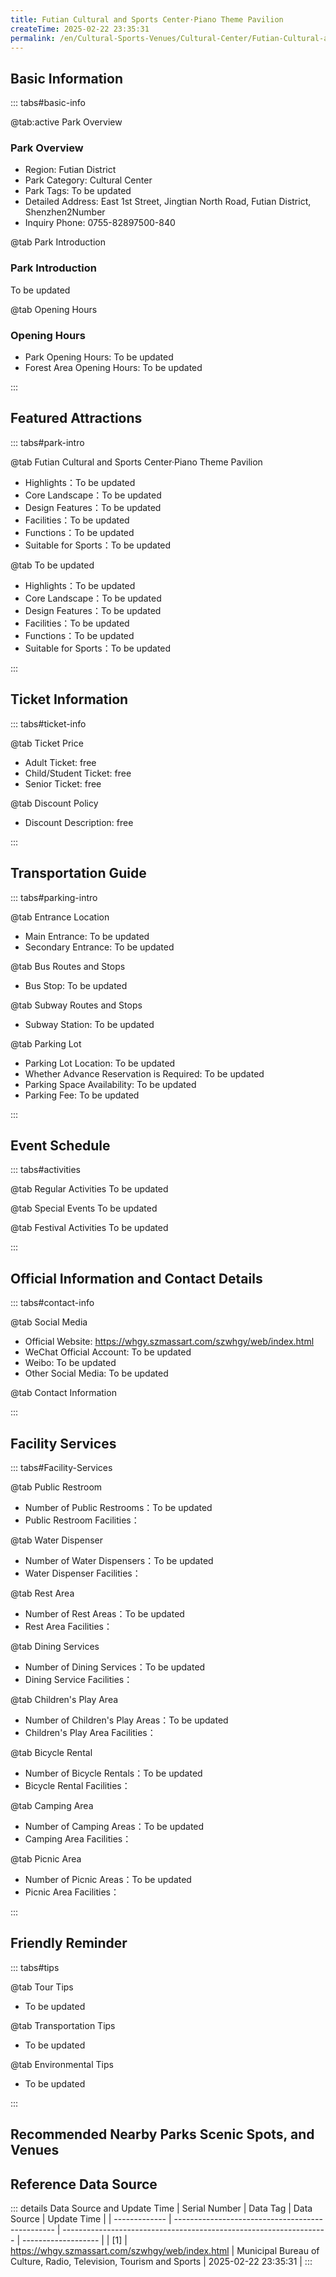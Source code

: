 ```yaml
---
title: Futian Cultural and Sports Center·Piano Theme Pavilion
createTime: 2025-02-22 23:35:31
permalink: /en/Cultural-Sports-Venues/Cultural-Center/Futian-Cultural-and-Sports-Center·Piano-Theme-Pavilion/
---
```



<script setup>
import ImageSwiper from '/.vuepress/theme/components/ImageSwiper.vue'
// 轮播图数据
const swiperItems = [
    {
                link: 'https://szmassart.oss-cn-hangzhou.aliyuncs.com/szwhgy/szwhgy/H5/20221019095736N9lqUzG9vgCHp3pi7ZVO_750_500.jpg',
                title: 'Futian Cultural and Sports Center·Piano Theme Pavilion',
                description: 'To be updated...',
                author: 'Municipal Bureau of Culture, Radio, Television, Tourism and Sports',
                date: '2025/02/23'
                },
  {
                link: 'https://szmassart.oss-cn-hangzhou.aliyuncs.com/szwhgy/szwhgy/H5/20221019095736N9lqUzG9vgCHp3pi7ZVO_750_500.jpg',
                title: 'Futian Cultural and Sports Center·Piano Theme Pavilion',
                description: 'To be updated...',
                author: 'Municipal Bureau of Culture, Radio, Television, Tourism and Sports',
                date: '2025/02/23'
                }
]
// 配置项
const swiperConfig = {
  height: 500,
  showInfo: true
}
</script>
<!-- 轮播图组件 -->
<ImageSwiper :items="swiperItems" :config="swiperConfig" />



## Basic Information

::: tabs#basic-info

@tab:active Park Overview
### Park Overview
- Region: Futian District
- Park Category: Cultural Center
- Park Tags: To be updated
- Detailed Address: East 1st Street, Jingtian North Road, Futian District, Shenzhen2Number
- Inquiry Phone: 0755-82897500-840

@tab Park Introduction
### Park Introduction
To be updated

@tab Opening Hours
### Opening Hours
- Park Opening Hours: To be updated
- Forest Area Opening Hours: To be updated

:::

## Featured Attractions

::: tabs#park-intro

@tab Futian Cultural and Sports Center·Piano Theme Pavilion
<ImageCard
image="https://szmassart.oss-cn-hangzhou.aliyuncs.com/szwhgy/szwhgy/H5/20221019095736N9lqUzG9vgCHp3pi7ZVO_750_500.jpg"
    title="Futian Cultural and Sports Center·Piano Theme Pavilion"
    description="To be updated"
    date=""
    author="Municipal Bureau of Culture, Radio, Television, Tourism and Sports"
/>


- Highlights：To be updated
- Core Landscape：To be updated
- Design Features：To be updated
- Facilities：To be updated
- Functions：To be updated
- Suitable for Sports：To be updated

@tab To be updated
<ImageCard
image="https://szmassart.oss-cn-hangzhou.aliyuncs.com/szwhgy/szwhgy/H5/20221019095736N9lqUzG9vgCHp3pi7ZVO_750_500.jpg"
    title="Futian Cultural and Sports Center·Piano Theme Pavilion"
    description="To be updated"
    date=""
    author="Municipal Bureau of Culture, Radio, Television, Tourism and Sports"
/>


- Highlights：To be updated
- Core Landscape：To be updated
- Design Features：To be updated
- Facilities：To be updated
- Functions：To be updated
- Suitable for Sports：To be updated

:::

## Ticket Information

::: tabs#ticket-info

@tab Ticket Price
- Adult Ticket: free
- Child/Student Ticket: free
- Senior Ticket: free

@tab Discount Policy
- Discount Description: free

:::

## Transportation Guide

::: tabs#parking-intro

@tab Entrance Location
- Main Entrance: To be updated
- Secondary Entrance: To be updated

@tab Bus Routes and Stops
- Bus Stop: To be updated

@tab Subway Routes and Stops
- Subway Station: To be updated

@tab Parking Lot
- Parking Lot Location: To be updated
- Whether Advance Reservation is Required: To be updated
- Parking Space Availability: To be updated
- Parking Fee: To be updated

:::

## Event Schedule

::: tabs#activities

@tab Regular Activities
To be updated

@tab Special Events
To be updated

@tab Festival Activities
To be updated

:::

## Official Information and Contact Details

::: tabs#contact-info

@tab Social Media
- Official Website: https://whgy.szmassart.com/szwhgy/web/index.html
- WeChat Official Account: To be updated
- Weibo: To be updated
- Other Social Media: To be updated

@tab Contact Information

:::

## Facility Services

::: tabs#Facility-Services

@tab Public Restroom
- Number of Public Restrooms：To be updated
- Public Restroom Facilities：

@tab Water Dispenser
- Number of Water Dispensers：To be updated
- Water Dispenser Facilities：

@tab Rest Area
- Number of Rest Areas：To be updated
- Rest Area Facilities：

@tab Dining Services
- Number of Dining Services：To be updated
- Dining Service Facilities：

@tab Children's Play Area
- Number of Children's Play Areas：To be updated
- Children's Play Area Facilities：

@tab Bicycle Rental
- Number of Bicycle Rentals：To be updated
- Bicycle Rental Facilities：

@tab Camping Area
- Number of Camping Areas：To be updated
- Camping Area Facilities：

@tab Picnic Area
- Number of Picnic Areas：To be updated
- Picnic Area Facilities：

:::

## Friendly Reminder

::: tabs#tips

@tab Tour Tips
- To be updated

@tab Transportation Tips
- To be updated

@tab Environmental Tips
- To be updated

:::

## Recommended Nearby Parks Scenic Spots, and Venues

<CardGrid>
  <ImageCard
        image="https://www.sz.gov.cn/img/4/4224/4224436/11485497.png"
        title="Futian Cultural and Sports Center·Dance Theme Pavilion"
        description="The dance theme hall of Futian Cultural and Sports Center has a construction area of about 4,553 square meters. It has a theme library, dance rehearsal room, multi-functional hall, cultural volunteer station, chorus room, training room, square dance and other regular series of activities. "
        href="/en/Cultural-Sports-Venues/Cultural-Center/Futian-Cultural-and-Sports-Center·Dance-Theme-Pavilion/"
        author="To be updated"
        date="2025/01/02"
      />
      <ImageCard
        image="https://www.sz.gov.cn/img/4/4224/4224436/11485497.png"
        title="Futian Cultural and Sports Center·Dance Theme Pavilion"
        description="The dance theme hall of Futian Cultural and Sports Center has a construction area of about 4,553 square meters. It has a theme library, dance rehearsal room, multi-functional hall, cultural volunteer station, chorus room, training room, square dance and other regular series of activities. "
        href="/en/Cultural-Sports-Venues/Cultural-Center/Futian-Cultural-and-Sports-Center·Dance-Theme-Pavilion/"
        author="To be updated"
        date="2025/01/02"
      />
    </CardGrid>


## Reference Data Source

::: details Data Source and Update Time
| Serial Number | Data Tag                                         | Data Source                                                        | Update Time         |
| ------------- | ------------------------------------------------ | ------------------------------------------------------------------ | ------------------- |
| [1]           | https://whgy.szmassart.com/szwhgy/web/index.html | Municipal Bureau of Culture, Radio, Television, Tourism and Sports | 2025-02-22 23:35:31 |
:::

